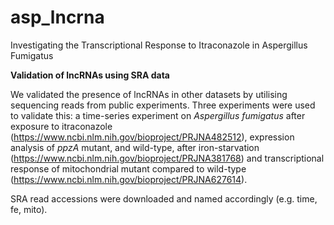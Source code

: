 # asp_lncrna
Investigating the Transcriptional Response to Itraconazole in Aspergillus Fumigatus

**Validation of lncRNAs using SRA data**

We validated the presence of lncRNAs in other datasets by utilising sequencing reads from public experiments. Three experiments were used to validate this: a time-series experiment on _Aspergillus fumigatus_ after exposure to itraconazole (https://www.ncbi.nlm.nih.gov/bioproject/PRJNA482512), expression analysis of _ppzA_ mutant, and wild-type, after iron-starvation (https://www.ncbi.nlm.nih.gov/bioproject/PRJNA381768) and transcriptional response of mitochondrial mutant compared to wild-type (https://www.ncbi.nlm.nih.gov/bioproject/PRJNA627614). 

SRA read accessions were downloaded and named accordingly (e.g. time, fe, mito).


